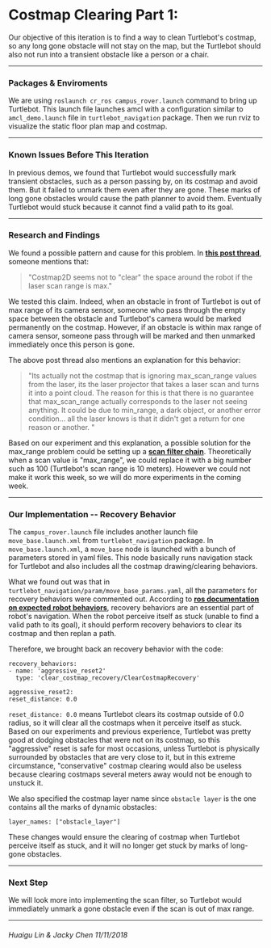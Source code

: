 # Costmap Clearing Part 1:

Our objective of this iteration is to find a way to clean Turtlebot's costmap, so any long gone obstacle will not stay on the map, but the Turtlebot should also not run into a transient obstacle like a person or a chair.

---

### Packages & Enviroments

We are using `roslaunch cr_ros campus_rover.launch` command to bring up Turtlebot. This launch file launches amcl with a configuration similar to `amcl_demo.launch` file in `turtlebot_navigation` package. Then we run rviz to visualize the static floor plan map and costmap.

---

### Known Issues Before This Iteration

In previous demos, we found that Turtlebot would successfully mark transient obstacles, such as a person passing by, on its costmap and avoid them. But it failed to unmark them even after they are gone. These marks of long gone obstacles would cause the path planner to avoid them. Eventually Turtlebot would stuck because it cannot find a valid path to its goal.

---

### Research and Findings

We found a possible pattern and cause for this problem. In [**this post thread**](http://ros-users.122217.n3.nabble.com/Clear-cells-in-costmap-with-max-laser-range-td973150.html), someone mentions that:

> "Costmap2D seems not to "clear" the space around the robot if the laser scan range is max."

We tested this claim. Indeed, when an obstacle in front of Turtlebot is out of max range of its camera sensor, someone who pass through the empty space between the obstacle and Turtlebot's camera would be marked permanently on the costmap. However, if an obstacle is within max range of camera sensor, someone pass through will be marked and then unmarked immediately once this person is gone.

The above post thread also mentions an explanation for this behavior:

> "Its actually not the costmap that is ignoring max_scan_range values from the laser, its the laser projector that takes a laser scan and turns it into a point cloud. The reason for this is that there is no guarantee that max_scan_range actually corresponds to the laser not seeing anything. It could be due to min_range, a dark object, or another error condition... all the laser knows is that it didn't get a return for one reason or another. "

Based on our experiment and this explanation, a possible solution for the max_range problem could be setting up a [**scan filter chain**](http://wiki.ros.org/laser_filters). Theoretically when a scan value is "max_range", we could replace it with a big number such as 100 (Turtlebot's scan range is 10 meters). However we could not make it work this week, so we will do more experiments in the coming week.

---

### Our Implementation -- Recovery Behavior

The `campus_rover.launch` file includes another launch file `move_base.launch.xml` from `turtlebot_navigation` package. In `move_base.launch.xml`, a `move_base` node is launched with a bunch of parameters stored in yaml files. This node basically runs navigation stack for Turtlebot and also includes all the costmap drawing/clearing behaviors.

What we found out was that in `turtlebot_navigation/param/move_base_params.yaml`, all the parameters for recovery behaviors were commented out. According to [**ros documentation on expected robot behaviors**](http://wiki.ros.org/move_base#Expected_Robot_Behavior), recovery behaviors are an essential part of robot's navigation. When the robot perceive itself as stuck (unable to find a valid path to its goal), it should perform recovery behaviors to clear its costmap and then replan a path.

Therefore, we brought back an recovery behavior with the code:

    recovery_behaviors:
    - name: 'aggressive_reset2'
      type: 'clear_costmap_recovery/ClearCostmapRecovery'

    aggressive_reset2:
    reset_distance: 0.0

`reset_distance: 0.0` means Turtlebot clears its costmap outside of 0.0 radius, so it will clear all the costmaps when it perceive itself as stuck. Based on our experiments and previous experience, Turtlebot was pretty good at dodging obstacles that were not on its costmap, so this "aggressive" reset is safe for most occasions, unless Turtlebot is physically surrounded by obstacles that are very close to it, but in this extreme circumstance, "conservative" costmap clearing would also be useless because clearing costmaps several meters away would not be enough to unstuck it.

We also specified the costmap layer name since `obstacle layer` is the one contains all the marks of dynamic obstacles:

    layer_names: ["obstacle_layer"]

These changes would ensure the clearing of costmap when Turtlebot perceive itself as stuck, and it will no longer get stuck by marks of long-gone obstacles.

---

### Next Step

We will look more into implementing the scan filter, so Turtlebot would immediately unmark a gone obstacle even if the scan is out of max range.

---
###### _Huaigu Lin & Jacky Chen 11/11/2018_
